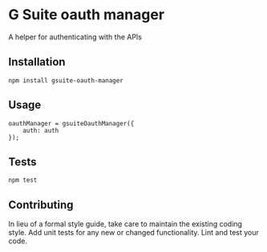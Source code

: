 G Suite oauth manager
=========

A helper for authenticating with the APIs

## Installation

  `npm install gsuite-oauth-manager`

## Usage

    oauthManager = gsuiteOauthManager({
        auth: auth
    });
  
  

## Tests

  `npm test`

## Contributing

In lieu of a formal style guide, take care to maintain the existing coding style. Add unit tests for any new or changed functionality. Lint and test your code.
